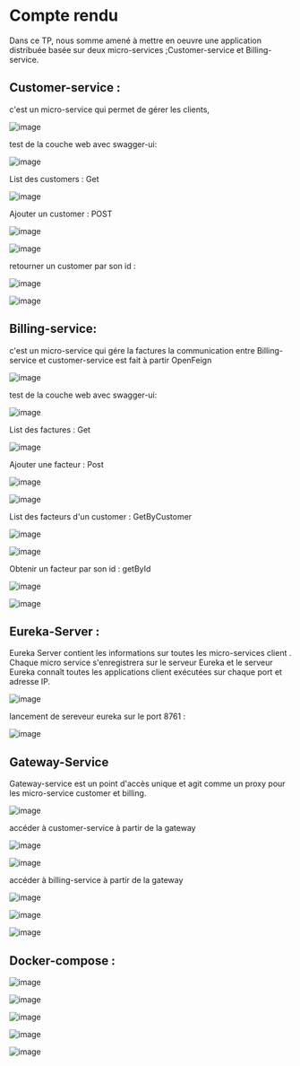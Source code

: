 # Compte rendu 
Dans ce TP, nous somme amené à mettre en oeuvre une application distribuée basée sur deux micro-services ;Customer-service et Billing-service.
## Customer-service : 
c'est un micro-service qui permet de gérer les clients,

![image](https://user-images.githubusercontent.com/79479398/198992968-95574566-57ee-4a8a-88bc-83017b24f5f9.png)

test de la couche web avec swagger-ui: 

![image](https://user-images.githubusercontent.com/79479398/198996287-2df69c31-8942-4e4a-93a4-493cf3978e33.png)

List des customers :  Get  

![image](https://user-images.githubusercontent.com/79479398/198996526-aac10267-7f6c-425c-922b-b7392516e7b0.png)

Ajouter un customer : POST 

![image](https://user-images.githubusercontent.com/79479398/198996795-33cb860f-6432-42ae-b17f-a7e95fabe8a1.png)

![image](https://user-images.githubusercontent.com/79479398/198996817-8fe45af6-b574-494e-82da-2a761658332c.png)

retourner un customer par son id : 

![image](https://user-images.githubusercontent.com/79479398/198997202-e2473053-0f50-4935-8e33-bb4a47038313.png)

![image](https://user-images.githubusercontent.com/79479398/198997235-e8db0c87-f8e1-480a-bf6a-94b47c0a8a1a.png)


## Billing-service: 
c'est un micro-service qui gére la factures
la communication entre Billing-service et customer-service est fait à partir OpenFeign

![image](https://user-images.githubusercontent.com/79479398/198993484-454cc341-9ea8-4832-8add-a861b485df66.png)

test de la couche web avec swagger-ui:

![image](https://user-images.githubusercontent.com/79479398/199217796-f816b350-1077-49e4-ba24-462e689c5c78.png)

List des factures : Get

![image](https://user-images.githubusercontent.com/79479398/199187599-0bc4f526-206f-4f83-becf-6aca37a6a91b.png)

Ajouter une facteur : Post

![image](https://user-images.githubusercontent.com/79479398/199187739-9449422e-8b39-4ea4-8f01-d7e72880b8ac.png)

![image](https://user-images.githubusercontent.com/79479398/199187822-521e4a31-3265-4698-b4b3-16f1a4bbff7c.png)

List des facteurs d'un customer : GetByCustomer

![image](https://user-images.githubusercontent.com/79479398/199187997-aa944dd1-7e02-4589-82c5-e53a8a5df2b3.png)

![image](https://user-images.githubusercontent.com/79479398/199188187-455bcc2e-94cd-4815-be75-3882e22f1182.png)

Obtenir un facteur par son id : getById

![image](https://user-images.githubusercontent.com/79479398/199188300-24c1332e-b4b1-4a06-be4b-95af680e361c.png)

![image](https://user-images.githubusercontent.com/79479398/199188360-e0f0f808-a001-4ee6-afa1-08c65ede723d.png)

## Eureka-Server :
Eureka Server contient les informations sur toutes les micro-services client . Chaque micro service s'enregistrera sur le serveur Eureka et le serveur Eureka connaît toutes les applications client exécutées sur chaque port et adresse IP. 

![image](https://user-images.githubusercontent.com/79479398/199212172-3d35c66d-280d-47fe-b8c4-55b691dc5631.png)

lancement de sereveur eureka sur le port 8761 : 

![image](https://user-images.githubusercontent.com/79479398/199188579-af597ffa-535d-464f-b002-858c1b37ca9e.png)

## Gateway-Service
Gateway-service est un point d'accès unique et agit comme un proxy pour les micro-service customer et billing.
  
![image](https://user-images.githubusercontent.com/79479398/199213455-16a3a548-f116-4688-8315-8d3de74f4daa.png)

accéder à customer-service à partir de la gateway

![image](https://user-images.githubusercontent.com/79479398/199188697-6ae28b79-4bee-451e-9aa8-1c1dc7490615.png)

![image](https://user-images.githubusercontent.com/79479398/199188795-fec75ffc-b77f-4988-af01-3d147169bbd1.png)

accéder à billing-service à partir de la gateway

![image](https://user-images.githubusercontent.com/79479398/199189039-a3b96fec-8283-4966-ab79-1ba444d9a5fa.png)

![image](https://user-images.githubusercontent.com/79479398/199189573-ebfe74d8-ef64-4188-aac2-36882b607424.png)

![image](https://user-images.githubusercontent.com/79479398/199189753-022e1596-d010-4002-beda-ac89ebfdd567.png)


## Docker-compose : 
![image](https://user-images.githubusercontent.com/79479398/199224492-b4339ae5-565d-480a-92d3-3d94e76f8a02.png)


![image](https://user-images.githubusercontent.com/79479398/199223702-f7a7951a-2ae5-4a96-9ac7-e17693187ad2.png)

![image](https://user-images.githubusercontent.com/79479398/199223860-77107b9f-72c0-4ce4-a28b-42244f1ae94f.png)

![image](https://user-images.githubusercontent.com/79479398/199224000-0b8b8297-00c6-4fdb-8b14-cb4627e99331.png)


![image](https://user-images.githubusercontent.com/79479398/199223658-e82bff4f-e429-44e8-88d8-c9076756650d.png)






